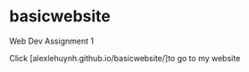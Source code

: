 # basicwebsite
Web Dev Assignment 1 

Click [alexlehuynh.github.io/basicwebsite/]to go to my website
